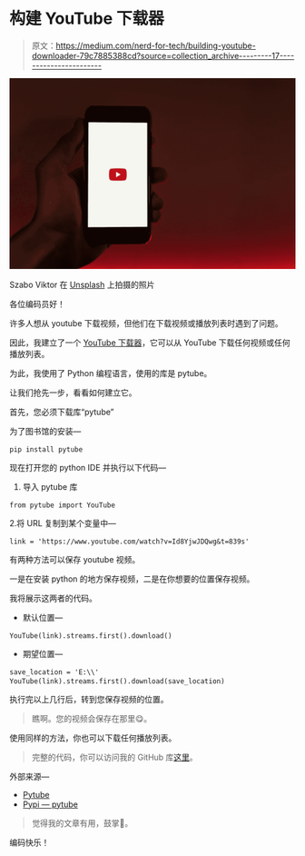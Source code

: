 # 构建 YouTube 下载器

> 原文：<https://medium.com/nerd-for-tech/building-youtube-downloader-79c7885388cd?source=collection_archive---------17----------------------->

![](img/7a495d13bc4a3d06413b1f2f7ac6fb0c.png)

Szabo Viktor 在 [Unsplash](https://unsplash.com?utm_source=medium&utm_medium=referral) 上拍摄的照片

各位编码员好！

许多人想从 youtube 下载视频，但他们在下载视频或播放列表时遇到了问题。

因此，我建立了一个 [YouTube 下载器](https://github.com/varchasa/Download-YouTube-video)，它可以从 YouTube 下载任何视频或任何播放列表。

为此，我使用了 Python 编程语言，使用的库是 pytube。

让我们抢先一步，看看如何建立它。

首先，您必须下载库“pytube”

为了图书馆的安装—

```
pip install pytube
```

现在打开您的 python IDE 并执行以下代码—

1.  导入 pytube 库

```
from pytube import YouTube
```

2.将 URL 复制到某个变量中—

```
link = 'https://www.youtube.com/watch?v=Id8YjwJDQwg&t=839s'
```

有两种方法可以保存 youtube 视频。

一是在安装 python 的地方保存视频，二是在你想要的位置保存视频。

我将展示这两者的代码。

*   默认位置—

```
YouTube(link).streams.first().download()
```

*   期望位置—

```
save_location = 'E:\\'
YouTube(link).streams.first().download(save_location)
```

执行完以上几行后，转到您保存视频的位置。

> 瞧啊。您的视频会保存在那里😋。

使用同样的方法，你也可以下载任何播放列表。

> 完整的代码，你可以访问我的 GitHub 库[这里](https://github.com/varchasa/Download-YouTube-video)。

外部来源—

*   [Pytube](https://pytube.io/en/latest/)
*   [Pypi — pytube](https://pypi.org/project/pytube/)

> 觉得我的文章有用，鼓掌👏。

编码快乐！